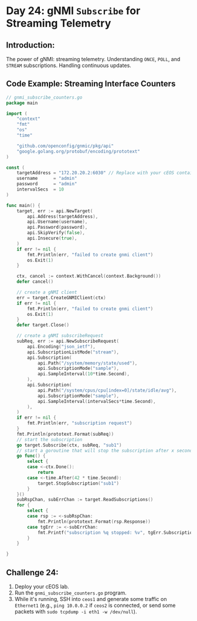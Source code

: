 # **Day 24: gNMI `Subscribe` for Streaming Telemetry**

## **Introduction:** 
The power of gNMI: streaming telemetry. Understanding `ONCE`, `POLL`, and `STREAM` subscriptions. Handling continuous updates.

## **Code Example: Streaming Interface Counters**

```go
// gnmi_subscribe_counters.go
package main

import (
	"context"
	"fmt"
	"os"
	"time"

	"github.com/openconfig/gnmic/pkg/api"
	"google.golang.org/protobuf/encoding/prototext"
)

const (
	targetAddress = "172.20.20.2:6030" // Replace with your cEOS container IP and gNMI port
	username      = "admin"
	password      = "admin"
	intervalSecs  = 10
)

func main() {
	target, err := api.NewTarget(
		api.Address(targetAddress),
		api.Username(username),
		api.Password(password),
		api.SkipVerify(false),
		api.Insecure(true),
	)
	if err != nil {
		fmt.Println(err, "failed to create gnmi client")
		os.Exit(1)
	}

	ctx, cancel := context.WithCancel(context.Background())
	defer cancel()

	// create a gNMI client
	err = target.CreateGNMIClient(ctx)
	if err != nil {
		fmt.Println(err, "failed to create gnmi client")
		os.Exit(1)
	}
	defer target.Close()

	// create a gNMI subscribeRequest
	subReq, err := api.NewSubscribeRequest(
		api.Encoding("json_ietf"),
		api.SubscriptionListMode("stream"),
		api.Subscription(
			api.Path("/system/memory/state/used"),
			api.SubscriptionMode("sample"),
			api.SampleInterval(10*time.Second),
		),
		api.Subscription(
			api.Path("/system/cpus/cpu[index=0]/state/idle/avg"),
			api.SubscriptionMode("sample"),
			api.SampleInterval(intervalSecs*time.Second),
		),
	)
	if err != nil {
		fmt.Println(err, "subscription request")
	}
	fmt.Println(prototext.Format(subReq))
	// start the subscription
	go target.Subscribe(ctx, subReq, "sub1")
	// start a goroutine that will stop the subscription after x seconds
	go func() {
		select {
		case <-ctx.Done():
			return
		case <-time.After(42 * time.Second):
			target.StopSubscription("sub1")
		}
	}()
	subRspChan, subErrChan := target.ReadSubscriptions()
	for {
		select {
		case rsp := <-subRspChan:
			fmt.Println(prototext.Format(rsp.Response))
		case tgErr := <-subErrChan:
			fmt.Printf("subscription %q stopped: %v", tgErr.SubscriptionName, tgErr.Err)
		}
	}

}
```

## **Challenge 24:**

1.  Deploy your cEOS lab.
2.  Run the `gnmi_subscribe_counters.go` program.
3.  While it's running, SSH into `ceos1` and generate some traffic on `Ethernet1` (e.g., `ping 10.0.0.2` if `ceos2` is connected, or send some packets with `sudo tcpdump -i eth1 -w /dev/null`).

